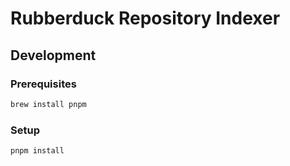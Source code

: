 # Rubberduck Repository Indexer

## Development

### Prerequisites

```bash
brew install pnpm
```

### Setup

```bash
pnpm install
```